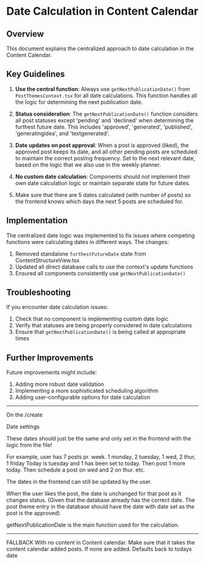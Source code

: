 # Date Calculation in Content Calendar

## Overview

This document explains the centralized approach to date calculation in the Content Calendar.

## Key Guidelines

1. **Use the central function**: Always use `getNextPublicationDate()` from `PostThemesContext.tsx` for all date calculations. This function handles all the logic for determining the next publication date.

2. **Status consideration**: The `getNextPublicationDate()` function considers all post statuses except 'pending' and 'declined' when determining the furthest future date. This includes 'approved', 'generated', 'published', 'generatingidea', and 'textgenerated'.

3. **Date updates on post approval**: When a post is approved (liked), the approved post keeps its date, and all other pending posts are scheduled to maintain the correct posting frequency. Set to the next relevant date, based on the logic that we also use in the weekly planner. 

4. **No custom date calculation**: Components should not implement their own date calculation logic or maintain separate state for future dates.

5. Make sure that there are 5 dates calculated (with number of posts) so the frontend knows which days the next 5 posts are scheduled for. 

## Implementation

The centralized date logic was implemented to fix issues where competing functions were calculating dates in different ways. The changes:

1. Removed standalone `furthestFutureDate` state from ContentStructureView.tsx
2. Updated all direct database calls to use the context's update functions
3. Ensured all components consistently use `getNextPublicationDate()`

## Troubleshooting

If you encounter date calculation issues:

1. Check that no component is implementing custom date logic
2. Verify that statuses are being properly considered in date calculations
3. Ensure that `getNextPublicationDate()` is being called at appropriate times

## Further Improvements

Future improvements might include:

1. Adding more robust date validation
2. Implementing a more sophisticated scheduling algorithm
3. Adding user-configurable options for date calculation 



----


On the /create

Date settings

These dates should just be the same and only set in the frontend with the logic from the file! 

For example, user has 7 posts pr. week. 1 monday, 2 tuesday, 1 wed, 2 thur, 1 friday
Today is tuesday and 1 has been set to today. Then post 1 more today. Then schedule a post on wed and 2 on thur. etc. 

The dates in the frontend can still be updated by the user.

When the user likes the post, the date is unchanged for that post as it changes status. (Given that the database already has the correct date. The post theme entry in the database should have the date with date set as the post is the approved)

getNextPublicationDate is the main function used for the calculation. 

---

FALLBACK
With no content in Content calendar. Make sure that it takes the content calendar added posts. If none are added. Defaults back to todays date 